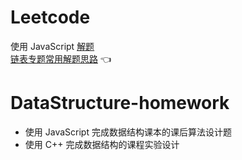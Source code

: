 # Leetcode
使用 JavaScript [解题](https://leetcode-cn.com/problemset/all/)   
[链表专题常用解题思路](http://blog.dangosky.com/2019/05/10/Leetcode%EF%BC%9A%E5%88%B7%E5%AE%8C31%E9%81%93%E9%93%BE%E8%A1%A8%E9%A2%98%E7%9A%84%E4%B8%80%E7%82%B9%E6%80%BB%E7%BB%93/) 👈


# DataStructure-homework
+ 使用 JavaScript 完成数据结构课本的课后算法设计题
+ 使用 C++ 完成数据结构的课程实验设计
